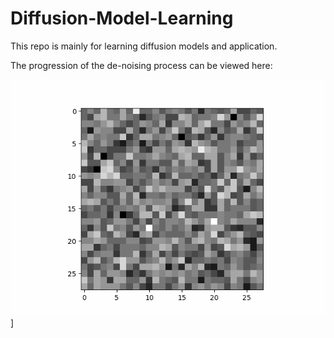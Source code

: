 # Diffusion-Model-Learning
This repo is mainly for learning diffusion models and application. 

The progression of the de-noising process can be viewed here:

[![Denoising process](results/diffusion.gif)](https://drive.google.com/file/d/11vHLk3XAHtV3lCx5VFZc9A4mro7KQFlp/view?usp=sharing)]
